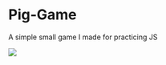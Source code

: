 # Pig-Game
A simple small game I made for practicing JS

<img src = "https://media.giphy.com/media/aubmZkXNS0ur2JAPMX/giphy-downsized-large.gif"/>


